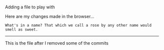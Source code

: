 Adding a file to play with

Here are my changes made in the browser...

`What's in a name? That which we call a rose by any other name would smell as sweet.`

---------

This is the file after I removed some of the commits

